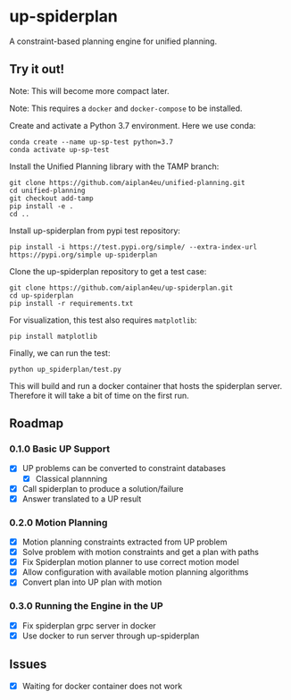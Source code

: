 # up-spiderplan

A constraint-based planning engine for unified planning.

## Try it out!

Note: This will become more compact later. 

Note: This requires a `docker` and `docker-compose` to be installed.


Create and activate a Python 3.7 environment. Here we use conda:

    conda create --name up-sp-test python=3.7
    conda activate up-sp-test
    
Install the Unified Planning library with the TAMP branch:

    git clone https://github.com/aiplan4eu/unified-planning.git
    cd unified-planning
    git checkout add-tamp
    pip install -e .
    cd ..


Install up-spiderplan from pypi test repository:
    
    pip install -i https://test.pypi.org/simple/ --extra-index-url https://pypi.org/simple up-spiderplan
    
    
Clone the up-spiderplan repository to get a test case:
    
    git clone https://github.com/aiplan4eu/up-spiderplan.git
    cd up-spiderplan
    pip install -r requirements.txt
    
For visualization, this test also requires `matplotlib`:

    pip install matplotlib
    
    
Finally, we can run the test: 

    python up_spiderplan/test.py
    
This will build and run a docker container that hosts the spiderplan
server. Therefore it will take a bit of time on the first run.

## Roadmap

### 0.1.0 Basic UP Support

- [x] UP problems can be converted to constraint databases
  - [x] Classical plannning
- [x] Call spiderplan to produce a solution/failure
- [x] Answer translated to a UP result

### 0.2.0 Motion Planning

- [x] Motion planning constraints extracted from UP problem 
- [x] Solve problem with motion constraints and get a plan with paths
- [x] Fix Spiderplan motion planner to use correct motion model
- [x] Allow configuration with available motion planning algorithms
- [x] Convert plan into UP plan with motion

### 0.3.0 Running the Engine in the UP
 
- [x] Fix spiderplan grpc server in docker
- [x] Use docker to run server through up-spiderplan

## Issues

- [x] Waiting for docker container does not work
